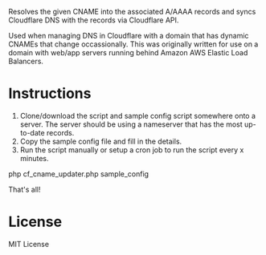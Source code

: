 Resolves the given CNAME into the associated A/AAAA records and syncs Cloudflare DNS with the records via Cloudflare API.

Used when managing DNS in Cloudflare with a domain that has dynamic CNAMEs that change occassionally. This was originally written for use on a domain with web/app servers running behind Amazon AWS Elastic Load Balancers.


Instructions
============
1. Clone/download the script and sample config script somewhere onto a server. The server should be using a nameserver that has the most up-to-date records.
2. Copy the sample config file and fill in the details.
3. Run the script manually or setup a cron job to run the script every x minutes.

php cf_cname_updater.php sample_config


That's all!

License
=======
MIT License

